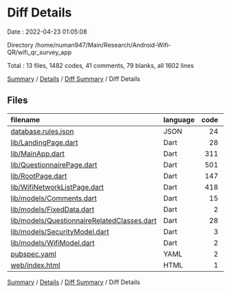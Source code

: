# Diff Details

Date : 2022-04-23 01:05:08

Directory /home/numan947/Main/Research/Android-Wifi-QR/wifi_qr_survey_app

Total : 13 files,  1482 codes, 41 comments, 79 blanks, all 1602 lines

[Summary](results.md) / [Details](details.md) / [Diff Summary](diff.md) / Diff Details

## Files
| filename | language | code | comment | blank | total |
| :--- | :--- | ---: | ---: | ---: | ---: |
| [database.rules.json](/database.rules.json) | JSON | 24 | 0 | -1 | 23 |
| [lib/LandingPage.dart](/lib/LandingPage.dart) | Dart | 28 | 0 | 4 | 32 |
| [lib/MainApp.dart](/lib/MainApp.dart) | Dart | 311 | 12 | 33 | 356 |
| [lib/QuestionnairePage.dart](/lib/QuestionnairePage.dart) | Dart | 501 | 7 | 16 | 524 |
| [lib/RootPage.dart](/lib/RootPage.dart) | Dart | 147 | 5 | 9 | 161 |
| [lib/WifiNetworkListPage.dart](/lib/WifiNetworkListPage.dart) | Dart | 418 | 17 | 10 | 445 |
| [lib/models/Comments.dart](/lib/models/Comments.dart) | Dart | 15 | 0 | 4 | 19 |
| [lib/models/FixedData.dart](/lib/models/FixedData.dart) | Dart | 2 | 0 | 0 | 2 |
| [lib/models/QuestionnaireRelatedClasses.dart](/lib/models/QuestionnaireRelatedClasses.dart) | Dart | 28 | 0 | 4 | 32 |
| [lib/models/SecurityModel.dart](/lib/models/SecurityModel.dart) | Dart | 3 | 0 | 0 | 3 |
| [lib/models/WifiModel.dart](/lib/models/WifiModel.dart) | Dart | 2 | 0 | 0 | 2 |
| [pubspec.yaml](/pubspec.yaml) | YAML | 2 | 0 | 0 | 2 |
| [web/index.html](/web/index.html) | HTML | 1 | 0 | 0 | 1 |

[Summary](results.md) / [Details](details.md) / [Diff Summary](diff.md) / Diff Details